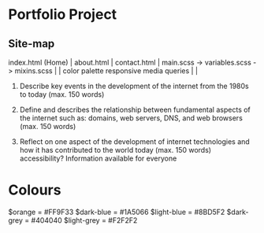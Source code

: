 # Portfolio Project

## Site-map
index.html (Home)
|
about.html
|
contact.html
|
main.scss -> variables.scss -> mixins.scss
                  |                 |
             color palette    responsive media queries
                  |                 |


1. Describe key events in the development of the internet from the 1980s to today (max. 150 words)

2. Define and describes the relationship between fundamental aspects of the internet such as: domains, web servers, DNS, and web browsers (max. 150 words)
 
3. Reflect on one aspect of the development of internet technologies and how it has contributed to the world today (max. 150 words) accessibility? Information available for everyone

# Colours 

$orange = #FF9F33
$dark-blue = #1A5066
$light-blue = #8BD5F2
$dark-grey = #404040
$light-grey = #F2F2F2

